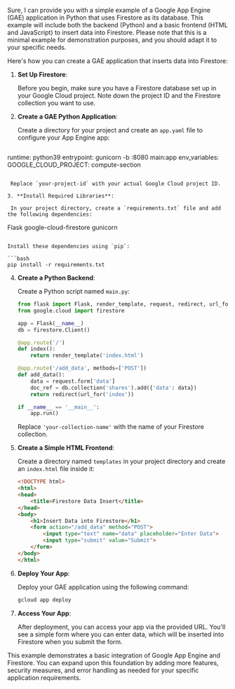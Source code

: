 Sure, I can provide you with a simple example of a Google App Engine (GAE) application in Python that uses Firestore as its database. This example will include both the backend (Python) and a basic frontend (HTML and JavaScript) to insert data into Firestore. Please note that this is a minimal example for demonstration purposes, and you should adapt it to your specific needs.

Here's how you can create a GAE application that inserts data into Firestore:

1. **Set Up Firestore**:

   Before you begin, make sure you have a Firestore database set up in your Google Cloud project. Note down the project ID and the Firestore collection you want to use.

2. **Create a GAE Python Application**:

   Create a directory for your project and create an `app.yaml` file to configure your App Engine app:

   ```yaml
  runtime: python39
  entrypoint: gunicorn -b :8080 main:app
  env_variables:
  GOOGLE_CLOUD_PROJECT: compute-section
  ```

   Replace `your-project-id` with your actual Google Cloud project ID.

3. **Install Required Libraries**:

   In your project directory, create a `requirements.txt` file and add the following dependencies:

   ```
   Flask
   google-cloud-firestore
   gunicorn
   ```

   Install these dependencies using `pip`:

   ```bash
   pip install -r requirements.txt
   ```

4. **Create a Python Backend**:

   Create a Python script named `main.py`:

   ```python
   from flask import Flask, render_template, request, redirect, url_for
   from google.cloud import firestore

   app = Flask(__name__)
   db = firestore.Client()

   @app.route('/')
   def index():
       return render_template('index.html')

   @app.route('/add_data', methods=['POST'])
   def add_data():
       data = request.form['data']
       doc_ref = db.collection('shares').add({'data': data})
       return redirect(url_for('index'))

   if __name__ == '__main__':
       app.run()
   ```

   Replace `'your-collection-name'` with the name of your Firestore collection.

5. **Create a Simple HTML Frontend**:

   Create a directory named `templates` in your project directory and create an `index.html` file inside it:

   ```html
   <!DOCTYPE html>
   <html>
   <head>
       <title>Firestore Data Insert</title>
   </head>
   <body>
       <h1>Insert Data into Firestore</h1>
       <form action="/add_data" method="POST">
           <input type="text" name="data" placeholder="Enter Data">
           <input type="submit" value="Submit">
       </form>
   </body>
   </html>
   ```

6. **Deploy Your App**:

   Deploy your GAE application using the following command:

   ```bash
   gcloud app deploy
   ```

7. **Access Your App**:

   After deployment, you can access your app via the provided URL. You'll see a simple form where you can enter data, which will be inserted into Firestore when you submit the form.

This example demonstrates a basic integration of Google App Engine and Firestore. You can expand upon this foundation by adding more features, security measures, and error handling as needed for your specific application requirements.
